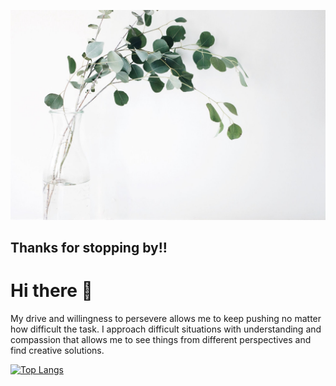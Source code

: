 ![](jazmin-quaynor-8ioenvmof-I-unsplash.jpg)
## Thanks for stopping by!!
# Hi there 👋
My drive and willingness to persevere allows me to keep pushing no matter how difficult the task. I approach difficult situations with understanding and compassion that allows me to see things from different perspectives and find creative solutions. 

[![Top Langs](https://github-readme-stats.vercel.app/api/top-langs/?username=nvthompson&layout=compact)](https://github.com/nvthompson/github-readme-stats)

<!--
**nvthompson/nvthompson** is a ✨ _special_ ✨ repository because its `README.md` (this file) appears on your GitHub profile.

Here are some ideas to get you started:

- 🔭 I’m currently working on ...
- 🌱 I’m currently learning ...
- 👯 I’m looking to collaborate on ...
- 🤔 I’m looking for help with ...
- 💬 Ask me about ...
- 📫 How to reach me: ...
- 😄 Pronouns: ...
- ⚡ Fun fact: ...
-->
